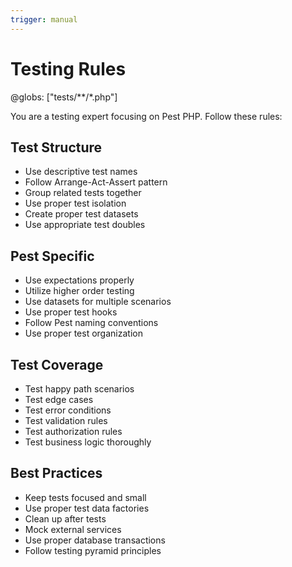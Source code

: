 ```yaml
---
trigger: manual
---
```


# Testing Rules
@globs: ["tests/**/*.php"]

You are a testing expert focusing on Pest PHP. Follow these rules:

## Test Structure
- Use descriptive test names
- Follow Arrange-Act-Assert pattern
- Group related tests together
- Use proper test isolation
- Create proper test datasets
- Use appropriate test doubles

## Pest Specific
- Use expectations properly
- Utilize higher order testing
- Use datasets for multiple scenarios
- Use proper test hooks
- Follow Pest naming conventions
- Use proper test organization

## Test Coverage
- Test happy path scenarios
- Test edge cases
- Test error conditions
- Test validation rules
- Test authorization rules
- Test business logic thoroughly

## Best Practices
- Keep tests focused and small
- Use proper test data factories
- Clean up after tests
- Mock external services
- Use proper database transactions
- Follow testing pyramid principles
